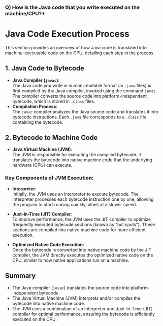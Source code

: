 
### Q) How is the Java code that you write executed on the machine/CPU?*
# Java Code Execution Process

This section provides an overview of how Java code is translated into machine-executable code on the CPU, detailing each step in the process.

## 1. Java Code to Bytecode
   - **Java Compiler (`javac`)**:  
     The Java code you write in human-readable format (in `.java` files) is first compiled by the Java compiler, invoked using the command `javac`. The compiler converts the source code into platform-independent bytecode, which is stored in `.class` files.
   - **Compilation Process**:  
     The `javac` compiler analyzes the Java source code and translates it into bytecode instructions. Each `.java` file corresponds to a `.class` file containing the bytecode.

## 2. Bytecode to Machine Code
   - **Java Virtual Machine (JVM)**:  
     The JVM is responsible for executing the compiled bytecode. It translates the bytecode into native machine code that the underlying hardware (CPU) can execute.
   
   ### Key Components of JVM Execution:
   - **Interpreter**:  
     Initially, the JVM uses an interpreter to execute bytecode. The interpreter processes each bytecode instruction one by one, allowing the program to start running quickly, albeit at a slower speed.
   
   - **Just-In-Time (JIT) Compiler**:  
     To improve performance, the JVM uses the JIT compiler to optimize frequently executed bytecode sections (known as "hot spots"). These sections are compiled into native machine code for more efficient execution. 
   
   - **Optimized Native Code Execution**:  
     Once the bytecode is converted into native machine code by the JIT compiler, the JVM directly executes the optimized native code on the CPU, similar to how native applications run on a machine.

## Summary
- The Java compiler (`javac`) translates the source code into platform-independent bytecode.
- The Java Virtual Machine (JVM) interprets and/or compiles the bytecode into native machine code.
- The JVM uses a combination of an interpreter and Just-In-Time (JIT) compiler for optimal performance, ensuring the bytecode is efficiently executed on the CPU.
